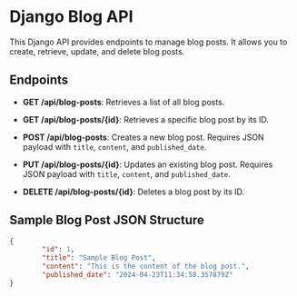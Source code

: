 # Django Blog API

This Django API provides endpoints to manage blog posts. It allows you to create, retrieve, update, and delete blog posts.

## Endpoints

- **GET /api/blog-posts**: Retrieves a list of all blog posts.

- **GET /api/blog-posts/{id}**: Retrieves a specific blog post by its ID.

- **POST /api/blog-posts**: Creates a new blog post. Requires JSON payload with `title`, `content`, and `published_date`.

- **PUT /api/blog-posts/{id}**: Updates an existing blog post. Requires JSON payload with `title`, `content`, and `published_date`.

- **DELETE /api/blog-posts/{id}**: Deletes a blog post by its ID.

## Sample Blog Post JSON Structure

```json
{
        "id": 1,
        "title": "Sample Blog Post",
        "content": "This is the content of the blog post.",
        "published_date": "2024-04-23T11:34:58.357879Z"
}
```
